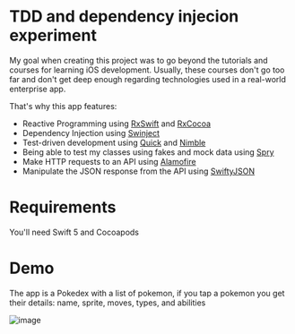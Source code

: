 # TDD and dependency injecion experiment

My goal when creating this project was to go beyond the tutorials and courses for learning iOS development. Usually, these courses don't go too far and don't get deep enough regarding technologies used in a real-world enterprise app. 

That's why this app features:

- Reactive Programming using [RxSwift](https://github.com/ReactiveX/RxSwift) and [RxCocoa](https://github.com/ReactiveX/RxSwift/tree/master/RxCocoa)
- Dependency Injection using [Swinject](https://github.com/Swinject/Swinject)
- Test-driven development using [Quick](https://github.com/Quick/Quick) and [Nimble](https://github.com/Quick/Nimble)
- Being able to test my classes using fakes and mock data using [Spry](https://github.com/Rivukis/Spry)
- Make HTTP requests to an API using [Alamofire](https://github.com/Alamofire/Alamofire)
- Manipulate the JSON response from the API using [SwiftyJSON](https://github.com/SwiftyJSON/SwiftyJSON)

# Requirements

You'll need Swift 5 and Cocoapods

# Demo

The app is a Pokedex with a list of pokemon, if you tap a pokemon you get their details: name, sprite, moves, types, and abilities

![image](https://user-images.githubusercontent.com/1679438/61298872-3bb58780-a79c-11e9-876c-d0795bd32be6.png)
